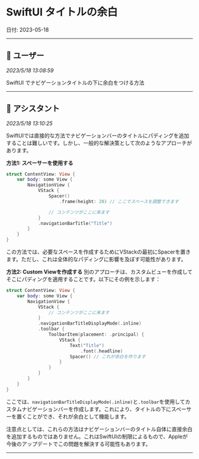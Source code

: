 # SwiftUI タイトルの余白

日付: 2023-05-18

---

## 👤 ユーザー
*2023/5/18 13:08:59*

SwiftUI でナビゲーションタイトルの下に余白をつける方法

---

## 🤖 アシスタント
*2023/5/18 13:10:25*

SwiftUIでは直接的な方法でナビゲーションバーのタイトルにパディングを追加することは難しいです。しかし、一般的な解決策として次のようなアプローチがあります。

**方法1: スペーサーを使用する**
```swift
struct ContentView: View {
    var body: some View {
        NavigationView {
            VStack {
                Spacer()
                    .frame(height: 20) // ここでスペースを調整できます

                // コンテンツがここに来ます
            }
            .navigationBarTitle("Title")
        }
    }
}
```

この方法では、必要なスペースを作成するためにVStackの最初にSpacerを置きます。ただし、これは全体的なパディングに影響を及ぼす可能性があります。

**方法2: Custom Viewを作成する**
別のアプローチは、カスタムビューを作成してそこにパディングを適用することです。以下にその例を示します：

```swift
struct ContentView: View {
    var body: some View {
        NavigationView {
            VStack {
                // コンテンツがここに来ます
            }
            .navigationBarTitleDisplayMode(.inline)
            .toolbar {
                ToolbarItem(placement: .principal) {
                    VStack {
                        Text("Title")
                            .font(.headline)
                        Spacer() // これが余白を作ります
                    }
                }
            }
        }
    }
}
```

ここでは、`navigationBarTitleDisplayMode(.inline)`と`.toolbar`を使用してカスタムナビゲーションバーを作成します。これにより、タイトルの下にスペーサーを置くことができ、それが余白として機能します。

注意点としては、これらの方法はナビゲーションバーのタイトル自体に直接余白を追加するものではありません。これはSwiftUIの制限によるもので、Appleが今後のアップデートでこの問題を解決する可能性もあります。

---
